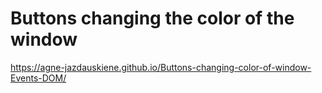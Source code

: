 # Buttons changing the color of the window

https://agne-jazdauskiene.github.io/Buttons-changing-color-of-window-Events-DOM/
